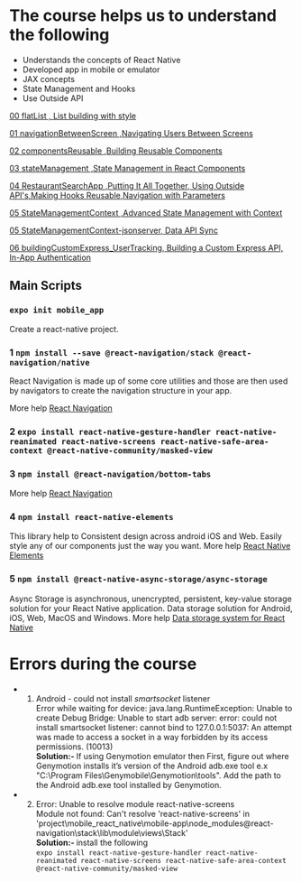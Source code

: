 # The course helps us to understand the following

- Understands the concepts of React Native
- Developed app in mobile or emulator
- JAX concepts
- State Management and Hooks
- Use Outside API

[00 flatList , List building with style](https://github.com/asadhameed/react-native-course/tree/main/00%20flatList)

[01 navigationBetweenScreen ,Navigating Users Between Screens](https://github.com/asadhameed/react-native-course/tree/main/01%20navigationBetweenScreen)

[02 componentsReusable ,Building Reusable Components](https://github.com/asadhameed/react-native-course/tree/main/02%20componentsReusable)

[03 stateManagement ,State Management in React Components](https://github.com/asadhameed/react-native-course/tree/main/03%20stateManagement)

[04 RestaurantSearchApp ,Putting It All Together, Using Outside API's,Making Hooks Reusable,Navigation with Parameters](https://github.com/asadhameed/react-native-course/tree/main/04%20RestaurantSearchApp)

[05 StateManagementContext ,Advanced State Management with Context](https://github.com/asadhameed/react-native-course/tree/main/05%20StateManagementContext)

[05 StateManagementContext-jsonserver, Data API Sync](https://github.com/asadhameed/react-native-course/tree/main/05%20StateManagementContext-jsonserver)

[06 buildingCustomExpress_UserTracking, Building a Custom Express API, In-App Authentication](https://github.com/asadhameed/react-native-course/tree/main/06%20buildingCustomExpress_UserTracking)

## Main Scripts

### `expo init mobile_app`

Create a react-native project.

### 1 `npm install --save @react-navigation/stack @react-navigation/native`

React Navigation is made up of some core utilities and those are then used by navigators to create the navigation structure in your app.

More help [React Navigation](https://reactnavigation.org/docs/getting-started)

### 2 `expo install react-native-gesture-handler react-native-reanimated react-native-screens react-native-safe-area-context @react-native-community/masked-view`

### 3 `npm install @react-navigation/bottom-tabs`

More help [React Navigation](https://reactnavigation.org/docs/getting-started)

### 4 `npm install react-native-elements`

This library help to Consistent design across android iOS and Web. Easily style any of our components just the way you want.
More help [React Native Elements](https://reactnativeelements.com/docs)

### 5 `npm install @react-native-async-storage/async-storage`

Async Storage is asynchronous, unencrypted, persistent, key-value storage solution for your React Native application. Data storage solution for Android, iOS, Web, MacOS and Windows.
More help [Data storage system for React Native](https://react-native-async-storage.github.io/async-storage/)

# Errors during the course

- 1. Android - could not install _smartsocket_ listener <br />
     Error while waiting for device: java.lang.RuntimeException: Unable to create Debug Bridge: Unable to start adb server: error: could not install smartsocket listener: cannot bind to 127.0.0.1:5037: An attempt was made to access a socket in a way forbidden by its access permissions. (10013) <br />
     <strong> Solution:- </strong> If using Genymotion emulator then First, figure out where Genymotion installs it’s version of the Android adb.exe tool e.x "C:\Program Files\Genymobile\Genymotion\tools".
     Add the path to the Android adb.exe tool installed by Genymotion.
- 2.  Error: Unable to resolve module react-native-screens </br>
      Module not found: Can't resolve 'react-native-screens' in 'project\mobile_react_native\mobile-app\node_modules\@react-navigation\stack\lib\module\views\Stack' <br />
      <strong> Solution:- </strong> install the following <br />
      `expo install react-native-gesture-handler react-native-reanimated react-native-screens react-native-safe-area-context @react-native-community/masked-view`
